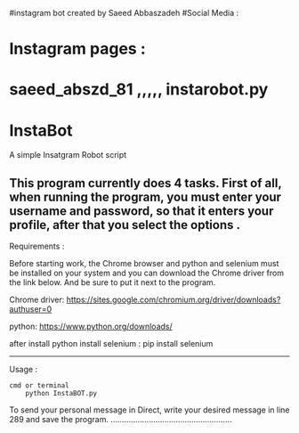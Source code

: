 #instagram bot created by Saeed Abbaszadeh
#Social Media :
#   Instagram pages :
#       saeed_abszd_81  ,,,,,  instarobot.py

# InstaBot
 A simple Insatgram Robot script 
 
 This program currently does 4 tasks. First of all, when running the program, you must enter your username and password, so that it enters your profile, after that you select the options .
 -----------------------------------------------------------

 Requirements :

 Before starting work, the Chrome browser and python and selenium must be installed on your system and you can download the Chrome driver from the link below. And be sure to put it next to the program.
 
 Chrome driver:
    https://sites.google.com/chromium.org/driver/downloads?authuser=0
 
 python:
    https://www.python.org/downloads/

 after install python
    install selenium :
        pip install selenium 

 ------------------------------------------------------------
 Usage :
    
    cmd or terminal
        python InstaBOT.py
 
 To send your personal message in Direct, write your desired message in line 289 and save the program.
 ......................................................        